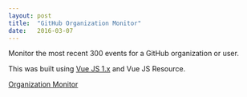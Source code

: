 ```yaml
---
layout: post
title:  "GitHub Organization Monitor"
date:   2016-03-07
---
```

Monitor the most recent 300 events for a GitHub organization or user.

This was built using [Vue JS 1.x](https://vuejs.org/) and Vue JS Resource.

<a href="{{ '/github-organization-monitor/' | prepend: site.baseurl }}">Organization Monitor</a>
